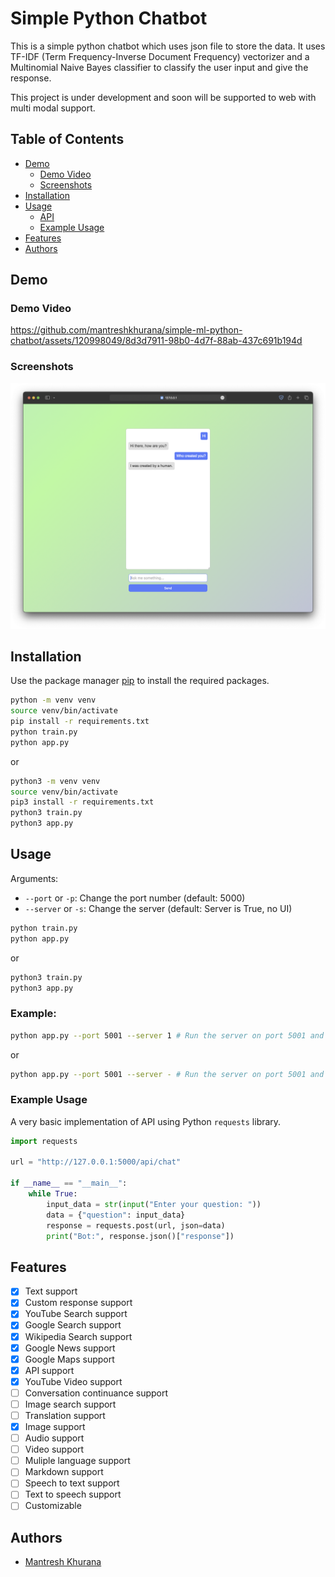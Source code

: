 # Simple Python Chatbot

This is a simple python chatbot which uses json file to store the data. It uses TF-IDF (Term Frequency-Inverse Document Frequency) vectorizer and a Multinomial Naive Bayes classifier to classify the user input and give the response.

This project is under development and soon will be supported to web with multi modal support.

## Table of Contents

* [Demo](#demo)
    * [Demo Video](#demo-video)
    * [Screenshots](#screenshots)
* [Installation](#installation)
* [Usage](#usage)
    * [API](./example.md)
    * [Example Usage](#example-usage)
* [Features](#features)
* [Authors](#authors)

## Demo

### Demo Video

https://github.com/mantreshkhurana/simple-ml-python-chatbot/assets/120998049/8d3d7911-98b0-4d7f-88ab-437c691b194d

### Screenshots

![Screenshot 1](./assets/screenshots/screenshot-1.png)

## Installation

Use the package manager [pip](https://pip.pypa.io/en/stable/) to install the required packages.

```bash
python -m venv venv
source venv/bin/activate
pip install -r requirements.txt
python train.py
python app.py
```

or

```bash
python3 -m venv venv
source venv/bin/activate
pip3 install -r requirements.txt
python3 train.py
python3 app.py
```

## Usage

Arguments:

- `--port` or `-p`: Change the port number (default: 5000)
- `--server` or `-s`: Change the server (default: Server is True, no UI)

```bash
python train.py
python app.py
```

or

```bash
python3 train.py
python3 app.py
```

### Example:

```bash
python app.py --port 5001 --server 1 # Run the server on port 5001 and hide the UI 
```

or

```bash
python app.py --port 5001 --server - # Run the server on port 5001 and show the UI
```

### Example Usage

A very basic implementation of API using Python `requests` library.

```python
import requests

url = "http://127.0.0.1:5000/api/chat"

if __name__ == "__main__":
    while True:
        input_data = str(input("Enter your question: "))
        data = {"question": input_data}
        response = requests.post(url, json=data)
        print("Bot:", response.json()["response"])
```

## Features

- [x] Text support
- [x] Custom response support
- [x] YouTube Search support
- [x] Google Search support
- [x] Wikipedia Search support
- [x] Google News support
- [x] Google Maps support
- [x] API support
- [x] YouTube Video support
- [ ] Conversation continuance support
- [ ] Image search support
- [ ] Translation support
- [x] Image support
- [ ] Audio support
- [ ] Video support
- [ ] Muliple language support
- [ ] Markdown support
- [ ] Speech to text support
- [ ] Text to speech support
- [ ] Customizable

## Authors

* [Mantresh Khurana](https://github.com/mantreshkhurana)
